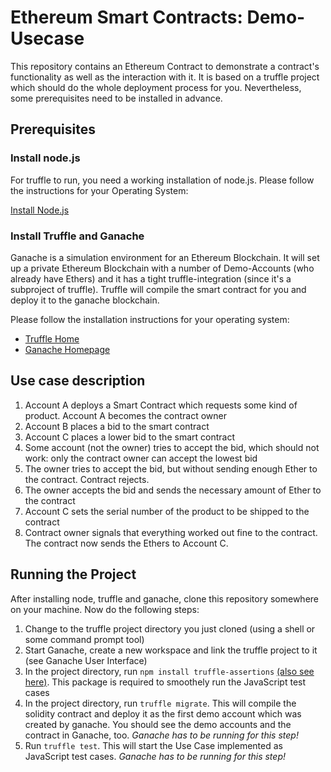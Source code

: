 # Ethereum Smart Contracts: Demo-Usecase

This repository contains an Ethereum Contract to demonstrate a contract's functionality as well as the interaction with it. It is based on a truffle project which should do the whole deployment process for you. Nevertheless, some prerequisites need to be installed in advance. 

## Prerequisites 

### Install node.js 
For truffle to run, you need a working installation of node.js. Please follow the instructions for your Operating System: 

[Install Node.js](https://nodejs.org)

### Install Truffle and Ganache 
Ganache is a simulation environment for an Ethereum Blockchain. It will set up a private Ethereum Blockchain with a number of Demo-Accounts (who already have Ethers) and it has a tight truffle-integration (since it's a subproject of truffle). Truffle will compile the smart contract for you and deploy it to the ganache blockchain. 

Please follow the installation instructions for your operating system:
* [Truffle Home](https://www.trufflesuite.com/truffle)
* [Ganache Homepage](https://www.trufflesuite.com/ganache)

## Use case description 
1. Account A deploys a Smart Contract which requests some kind of product. Account A becomes the contract owner
2. Account B places a bid to the smart contract
3. Account C places a lower bid to the smart contract
4. Some account (not the owner) tries to accept the bid, which should not work: only the contract owner can accept the lowest bid
5. The owner tries to accept the bid, but without sending enough Ether to the contract. Contract rejects. 
6. The owner accepts the bid and sends the necessary amount of Ether to the contract 
7. Account C sets the serial number of the product to be shipped to the contract 
8. Contract owner signals that everything worked out fine to the contract. The contract now sends the Ethers to Account C.


## Running the Project
After installing node, truffle and ganache, clone this repository somewhere on your machine. Now do the following steps: 


1. Change to the truffle project directory you just cloned (using a shell or some command prompt tool)
2. Start Ganache, create a new workspace and link the truffle project to it (see Ganache User Interface) 
3. In the project directory, run `npm install truffle-assertions` [(also see here)](https://www.npmjs.com/package/truffle-assertions). This package is required to smoothely run the JavaScript test cases
4. In the project directory, run `truffle migrate`. This will compile the solidity contract and deploy it as the first demo account which was created by ganache. You should see the demo accounts and the contract in Ganache, too. _Ganache has to be running for this step!_ 
5. Run `truffle test`. This will start the Use Case implemented as JavaScript test cases. _Ganache has to be running for this step!_  



